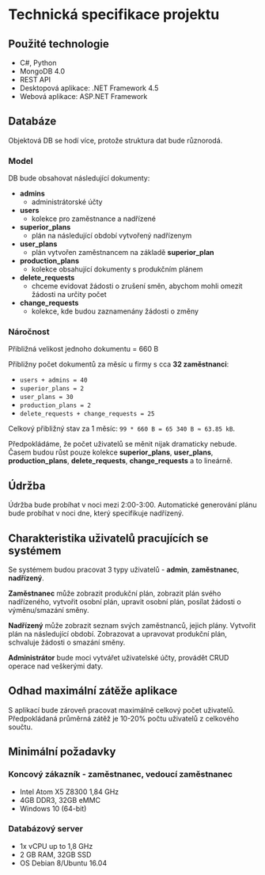 # Technická specifikace projektu
## Použité technologie
- C#, Python
- MongoDB 4.0
- REST API
- Desktopová aplikace: .NET Framework 4.5
- Webová aplikace: ASP.NET Framework
## Databáze
Objektová DB se hodí více, protože struktura dat bude různorodá.
### Model
DB bude obsahovat následující dokumenty:
- __admins__
    - administrátorské účty
- __users__
    - kolekce pro zaměstnance a nadřízené
- __superior_plans__
    - plán na následující období vytvořený nadřízenym
- __user_plans__
    - plán vytvořen zaměstnancem na základě __superior_plan__
- __production_plans__
    - kolekce obsahující dokumenty s produkčním plánem
- __delete_requests__
    - chceme evidovat žádosti o zrušení směn, abychom mohli omezit žádosti na určity počet
- __change_requests__
    - kolekce, kde budou zaznamenány žádosti o změny
### Náročnost
Přibližná velikost jednoho dokumentu = 660 B

Přibližny počet dokumentů za měsíc u firmy s cca __32 zaměstnanci__:
- `users + admins = 40`
- `superior_plans = 2`
- `user_plans = 30`
- `production_plans = 2`
- `delete_requests + change_requests = 25`

Celkový přibližný stav za 1 měsíc: `99 * 660 B = 65 340 B ≈ 63.85 kB`.

Předpokládáme, že počet uživatelů se měnit nijak dramaticky nebude. Časem budou růst pouze kolekce __superior_plans__, __user_plans__, __production_plans__, __delete_requests__, __change_requests__ a to lineárně.

## Údržba
Údržba bude probíhat v noci mezi 2:00-3:00. Automatické generování plánu bude probíhat v noci dne, který specifikuje nadřízený.

## Charakteristika uživatelů pracujících se systémem
Se systémem budou pracovat 3 typy uživatelů - __admin__, __zaměstnanec__, __nadřízený__.

__Zaměstnanec__ může zobrazit produkční plán, zobrazit plán svého nadřízeného, vytvořit osobní plán, upravit osobní plán, posílat žádosti o výměnu/smazání směny.

__Nadřízený__ může zobrazit seznam svých zaměstnanců, jejich plány. Vytvořit plán na následující období. Zobrazovat a upravovat produkční plán, schvaluje žádosti o smazání směny.

__Administrátor__ bude moci vytvářet uživatelské účty, provádět CRUD operace nad veškerými daty.

## Odhad maximální zátěže aplikace
S aplikací bude zároveň pracovat maximálně celkový počet uživatelů. Předpokládaná průměrná zátěž je 10-20% počtu uživatelů z celkového součtu. 

## Minimální požadavky
### Koncový zákazník - zaměstnanec, vedoucí zaměstnanec
- Intel Atom X5 Z8300 1,84 GHz
- 4GB DDR3, 32GB eMMC
- Windows 10 (64-bit)
### Databázový server 
- 1x vCPU up to 1,8 GHz
- 2 GB RAM, 32GB SSD
- OS Debian 8/Ubuntu 16.04
